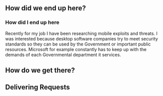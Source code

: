 ## How did we end up here?

### How did I end up here
Recently for my job I have been researching mobile exploits and threats. I was interested because desktop software companies try to meet security standards so they can be used by the Government or important public resources. Microsoft for example constantly has to keep up with the demands of each Governmental department it services.

## How do we get there?

## Delivering Requests
